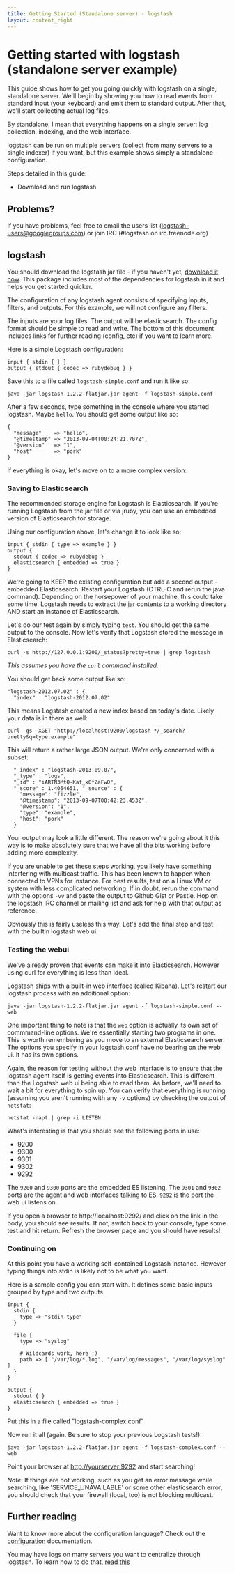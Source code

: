 ```yaml
---
title: Getting Started (Standalone server) - logstash
layout: content_right
---
```

# Getting started with logstash (standalone server example)

This guide shows how to get you going quickly with logstash on a single,
standalone server. We'll begin by showing you how to read events from standard
input (your keyboard) and emit them to standard output. After that, we'll start
collecting actual log files.

By standalone, I mean that everything happens on a single server: log collection, indexing, and the web interface.

logstash can be run on multiple servers (collect from many servers to a single
indexer) if you want, but this example shows simply a standalone configuration.

Steps detailed in this guide:

* Download and run logstash

## Problems?

If you have problems, feel free to email the users list
(logstash-users@googlegroups.com) or join IRC (#logstash on irc.freenode.org)

## logstash

You should download the logstash jar file - if you haven't yet,
[download it
now](https://download.elasticsearch.org/logstash/logstash/logstash-1.2.2-flatjar.jar).
This package includes most of the dependencies for logstash in it and
helps you get started quicker.

The configuration of any logstash agent consists of specifying inputs, filters,
and outputs. For this example, we will not configure any filters.

The inputs are your log files. The output will be elasticsearch. The config
format should be simple to read and write. The bottom of this document includes
links for further reading (config, etc) if you want to learn more.

Here is a simple Logstash configuration:

    input { stdin { } }
    output { stdout { codec => rubydebug } }

Save this to a file called `logstash-simple.conf` and run it like so:

    java -jar logstash-1.2.2-flatjar.jar agent -f logstash-simple.conf

After a few seconds, type something in the console where you started logstash.
Maybe `hello`.  You should get some output like so:

    {
      "message"    => "hello",
      "@timestamp" => "2013-09-04T00:24:21.707Z",
      "@version"   => "1",
      "host"       => "pork"
    }

If everything is okay, let's move on to a more complex version:

### Saving to Elasticsearch

The recommended storage engine for Logstash is Elasticsearch. If you're running
Logstash from the jar file or via jruby, you can use an embedded version of
Elasticsearch for storage.

Using our configuration above, let's change it to look like so:

    input { stdin { type => example } }
    output { 
      stdout { codec => rubydebug }
      elasticsearch { embedded => true }
    }

We're going to KEEP the existing configuration but add a second output -
embedded Elasticsearch.  Restart your Logstash (CTRL-C and rerun the java
command). Depending on the horsepower of your machine, this could take some
time.  Logstash needs to extract the jar contents to a working directory AND
start an instance of Elasticsearch.

Let's do our test again by simply typing `test`. You should get the same output to the console.
Now let's verify that Logstash stored the message in Elasticsearch:

    curl -s http://127.0.0.1:9200/_status?pretty=true | grep logstash

_This assumes you have the `curl` command installed._

You should get back some output like so:

    "logstash-2012.07.02" : {
      "index" : "logstash-2012.07.02"

This means Logstash created a new index based on today's date. Likely your data is in there as well:

`curl -gs -XGET "http://localhost:9200/logstash-*/_search?pretty&q=type:example"`

This will return a rather large JSON output. We're only concerned with a subset:

      "_index" : "logstash-2013.09.07",
      "_type" : "logs",
      "_id" : "iARTN3MtQ-Kaf_x0fZaFwQ",
      "_score" : 1.4054651, "_source" : {
        "message": "fizzle",
        "@timestamp": "2013-09-07T00:42:23.453Z",
        "@version": "1",
        "type": "example",
        "host": "pork"
      }

Your output may look a little different.
The reason we're going about it this way is to make absolutely sure that we have all the bits working before adding more complexity.

If you are unable to get these steps working, you likely have something interfering with multicast traffic. This has been known to happen when connected to VPNs for instance.
For best results, test on a Linux VM or system with less complicated networking. If in doubt, rerun the command with the options `-vv` and paste the output to Github Gist or Pastie.
Hop on the logstash IRC channel or mailing list and ask for help with that output as reference.

Obviously this is fairly useless this way. Let's add the final step and test with the builtin logstash web ui:

### Testing the webui

We've already proven that events can make it into Elasticsearch. However using
curl for everything is less than ideal.

Logstash ships with a built-in web interface (called Kibana). Let's restart our
logstash process with an additional option:

    java -jar logstash-1.2.2-flatjar.jar agent -f logstash-simple.conf -- web

One important thing to note is that the `web` option is actually its own set of
commmand-line options. We're essentially starting two programs in one.  This is
worth remembering as you move to an external Elasticsearch server. The options
you specify in your logstash.conf have no bearing on the web ui. It has its own
options.

Again, the reason for testing without the web interface is to ensure that the
logstash agent itself is getting events into Elasticsearch. This is different
than the Logstash web ui being able to read them.  As before, we'll need to
wait a bit for everything to spin up. You can verify that everything is running
(assuming you aren't running with any `-v` options) by checking the output of
`netstat`:

    netstat -napt | grep -i LISTEN

What's interesting is that you should see the following ports in use:

- 9200
- 9300
- 9301
- 9302
- 9292

The `9200` and `9300` ports are the embedded ES listening. The `9301` and `9302` ports are the agent and web interfaces talking to ES. `9292` is the port the web ui listens on.

If you open a browser to http://localhost:9292/ and click on the link in the body, you should see results. If not, switch back to your console, type some test and hit return.
Refresh the browser page and you should have results!

### Continuing on
At this point you have a working self-contained Logstash instance. However typing things into stdin is likely not to be what you want.

Here is a sample config you can start with. It defines some basic inputs
grouped by type and two outputs.

    input {
      stdin {
        type => "stdin-type"
      }

      file {
        type => "syslog"

        # Wildcards work, here :)
        path => [ "/var/log/*.log", "/var/log/messages", "/var/log/syslog" ]
      }
    }

    output {
      stdout { }
      elasticsearch { embedded => true }
    }

Put this in a file called "logstash-complex.conf"

Now run it all (again. Be sure to stop your previous Logstash tests!):

    java -jar logstash-1.2.2-flatjar.jar agent -f logstash-complex.conf -- web

Point your browser at <http://yourserver:9292> and start searching!

*Note*: If things are not working, such as you get an error message while
searching, like 'SERVICE_UNAVAILABLE' or some other elasticsearch error, you
should check that your firewall (local, too) is not blocking multicast.

## Further reading

Want to know more about the configuration language? Check out the
[configuration](../configuration) documentation.

You may have logs on many servers you want to centralize through logstash. To
learn how to do that, [read this](getting-started-centralized)
